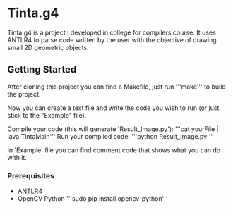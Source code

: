 # Tinta.g4

Tinta.g4 is a project I developed in college for compilers course. It uses ANTLR4 to parse code written by the user with the objective of drawing small 2D geometric objects.

## Getting Started

After cloning this project you can find a Makefile, just run '''make''' to build the project.

Now you can create a text file and write the code you wish to run (or just stick to the "Example" file).

Compile your code (this will generate 'Result_Image.py'):
	'''cat yourFile | java TintaMain'''
Run your compiled code:
	'''python Result_Image.py'''

In 'Example' file you can find comment code that shows what you can do with it.

### Prerequisites

* [ANTLR4](http://www.antlr.org/)
* OpenCV Python  '''sudo pip install opencv-python'''


